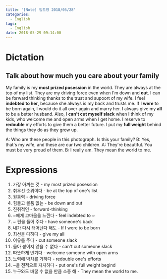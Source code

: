 ```yaml
---
title: '[Note] 입트영 2018/05/28'
categories:
  - English
tags:
  - English
date: 2018-05-29 09:14:00
---
```


# Dictation
## Talk about how much you care about your family

My family is my **most prized posession** in the world. They are always at the top of my list. They are my driving force even when I'm down and **out**. I can be forward thinking thanks to the trust and supoort of my wife. I feel **indebted to her**, because she always is my back and trusts me. If I **were** to be born again, I would do it all over again and marry her. I always give my **all** to be a better husband. Also, I **can't cut myself slack** when I think of my kids, who welcome me and open arms when I get home. I reserve to **redouble** my efforts to give them a better future. I put my **full weight** behind the things they do as they grow up.

A: Who are these people in this photograph. Is this your family?
B: Yes, that's my wife, and these are our two children.
A: They're beautiful. You must be very proud of them.
B: I really am. They mean the world to me.

# Expressions

1. 가장 아끼는 것 - my most prized posession
2. 취우선 순위이다 - be at the top of one's list
3. 원동력 - driving force
4. 힘들고 볼품 없는 - be down and out
5. 진취적인 - forward-thinking
6. ~에게 고마움을 느낀다 - feel indebted to ~
7. ~ 편을 들어 주다 - have someone's back
8. 내가 다시 태어난다 해도 - If I were to be born
9. 최선을 다하다 - give my all
10. 여유를 주다 - cut someone slack
11. 몰아 붙이지 않을 수 없다 - can't cut someone slack 
12. 따뜻하게 반기다 - welcome someone with open arms
13. 노력에 박차를 가하다 - redouble one's efforts
14. ~을 전적으로 지지하다 - put one's full weight begind
15. 누구와도 바꿀 수 없을 만큼 소중 해 - They mean the world to me.